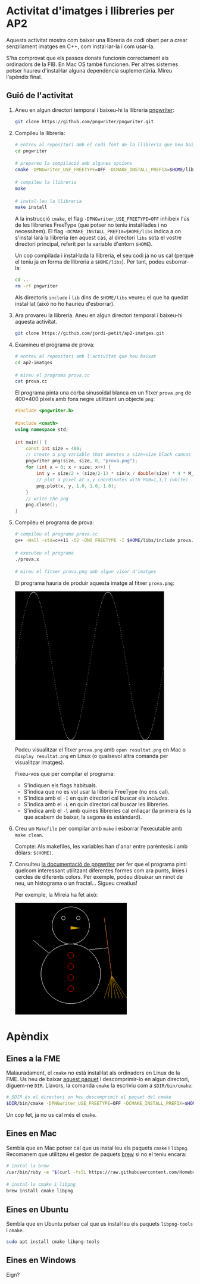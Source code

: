 # Activitat d'imatges i llibreries per AP2

Aquesta activitat mostra com baixar una llibreria de codi obert
per a crear senzillament imatges en C++, com instal·lar-la i com usar-la.

S'ha comprovat que els passos donats funcionin correctament als
ordinadors de la FIB. En Mac OS també
funcionen. Per altres sistemes potser haureu d'instal·lar alguna
dependència suplementària. Mireu l'apèndix final.


## Guió de l'activitat

1.  Aneu en algun directori temporal i baixeu-hi la llibreria
    [pngwriter](https://github.com/pngwriter/pngwriter):

    ```bash
    git clone https://github.com/pngwriter/pngwriter.git
    ```

1.  Compileu la llibreria:

    ```bash
    # entreu al repositori amb el codi font de la llibreria que heu baixat
    cd pngwriter

    # prepareu la compilació amb algunes opcions
    cmake -DPNGwriter_USE_FREETYPE=OFF -DCMAKE_INSTALL_PREFIX=$HOME/libs .

    # compileu la llibreria
    make

    # instal·leu la llibreria
    make install
    ```

    A la instrucció `cmake`, el flag `-DPNGwriter_USE_FREETYPE=OFF` inhibeix
    l'ús de les llibreries FreeType (que potser no teniu instal·lades
    i no necessitem). El flag `-DCMAKE_INSTALL_PREFIX=$HOME/libs` indica a on
    s'instal·larà la llibreria (en aquest cas, al directori `libs` sota el vostre
    directori principal, referit per la variable d'entorn `$HOME`).

    Un cop compilada i instal·lada la llibreria, el seu codi ja no us cal
    (perquè el teniu ja en forma de llibreria a `$HOME/libs`). Per tant,
    podeu esborrar-la:

    ```bash
    cd ..
    rm -rf pngwriter
    ```
    Als directoris
    `include` i `lib` dins de `$HOME/libs` veureu el que ha quedat instal·lat
    (això no ho hauríeu d'esborrar).



1.  Ara provareu la llibreria.
    Aneu en algun directori temporal i baixeu-hi aquesta activitat.

    ```bash
    git clone https://github.com/jordi-petit/ap2-imatges.git
    ```

1.  Examineu el programa de prova:

    ```bash
    # entreu al repositori amb l'activitat que heu baixat
    cd ap2-imatges

    # mireu el programa prova.cc
    cat prova.cc
    ```

    El programa pinta una corba sinusoïdal blanca en un fitxer `prova.png`
    de 400×400 pixels amb fons negre utilitzant un objecte `png`:

    ```c++
    #include <pngwriter.h>

    #include <cmath>
    using namespace std;

    int main() {
        const int size = 400;
        // create a png variable that denotes a size×size black canvas named "prova.png"
        pngwriter png(size, size, 0, "prova.png");
        for (int x = 0; x < size; x++) {
            int y = size/2 + (size/2-1) * sin(x / double(size) * 4 * M_PI);
            // plot a pixel at x,y coordinates with RGB=1,1,1 (white)
            png.plot(x, y, 1.0, 1.0, 1.0);
        }
        // write the png
        png.close();
    }
    ```


1.  Compileu el programa de prova:

    ```bash
    # compileu el programa prova.cc
    g++ -Wall -std=c++11 -O2 -DNO_FREETYPE -I $HOME/libs/include prova.cc -L $HOME/libs/lib -l PNGwriter -l png -o prova.x

    # executeu el programa
    ./prova.x

    # mireu el fitxer prova.png amb algun visor d'imatges
    ```

    El programa hauria de produir aquesta imatge al fitxer `prova.png`:

    ![](resultat.png)

    Podeu visualitzar el fitxer `prova.png` amb `open resultat.png` en Mac o
    `display resultat.png` en Linux (o qualsevol altra comanda per visualitzar
    imatges).

    Fixeu-vos que per compilar el programa:

    - S'indiquen els flags habituals.
    - S'indica que no es vol usar la lliberia FreeType (no ens cal).
    - S'indica amb el `-I` en quin directori cal buscar els *includes*.
    - S'indica amb el `-L` en quin directori cal buscar les llibreries.
    - S'indica amb el `-l` amb quines llibreries cal enllaçar (la primera
      és la que acabem de baixar, la segona és estàndard).

1.  Creu un `Makefile` per compilar amb `make` i esborrar l'executable amb `make clean`.

    Compte: Als makefiles, les variables han d'anar entre parèntesis i amb dòlars: `$(HOME)`.

1.  Consulteu [la documentació de pngwriter](http://pngwriter.sourceforge.net/manual-en.php)
    per fer que el programa pinti quelcom interessant utilitzant diferentes
    formes com ara punts, línies i cercles de diferents colors.
    Per exemple, podeu dibuixar un ninot de neu, un histograma o un fractal...
    Sigueu creatius!

    Per exemple, la Mireia ha fet això:

    ![](mireia.png)


# Apèndix

## Eines a la FME

Malauradament, el `cmake` no està instal·lat als ordinadors en Linux de la FME.
Us heu de baixar [aquest paquet](https://github.com/Kitware/CMake/releases/download/v3.12.4/cmake-3.12.4-Linux-x86_64.tar.gz)
i descomprimir-lo en algun directori, diguem-ne `DIR`. Llavors,
la comanda `cmake` la escriviu com a `$DIR/bin/cmake`:

```bash
# $DIR és el directori on heu descomprimit el paquet del cmake
$DIR/bin/cmake -DPNGwriter_USE_FREETYPE=OFF -DCMAKE_INSTALL_PREFIX=$HOME/libs .
```

Un cop fet, ja no us cal més el `cmake`.


## Eines en Mac

Sembla que en Mac potser cal que us instal·leu els
paquets `cmake` i `libpng`. Recomanem que utilitzeu
el gestor de paquets [brew](https://brew.sh/index_ca)
si no el teniu encara:

```bash
# instal·la brew
/usr/bin/ruby -e "$(curl -fsSL https://raw.githubusercontent.com/Homebrew/install/master/install)"

# instal·la cmake i libpng
brew install cmake libpng
```

## Eines en Ubuntu

Sembla que en Ubuntu potser cal que us instal·leu els
paquets `libpng-tools` i `cmake`.

```bash
sudo apt install cmake libpng-tools
```

## Eines en Windows

Eign?
